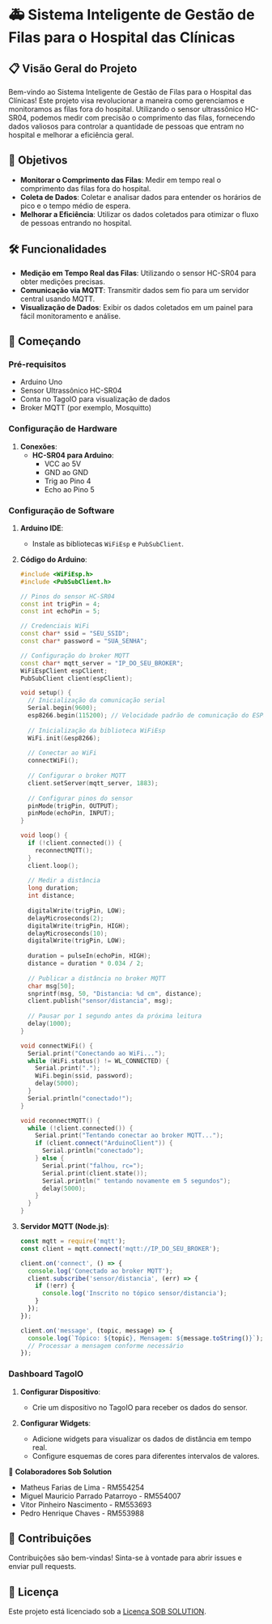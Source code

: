 # 🚑 Sistema Inteligente de Gestão de Filas para o Hospital das Clínicas

## 📋 Visão Geral do Projeto

Bem-vindo ao Sistema Inteligente de Gestão de Filas para o Hospital das Clínicas! Este projeto visa revolucionar a maneira como gerenciamos e monitoramos as filas fora do hospital. Utilizando o sensor ultrassônico HC-SR04, podemos medir com precisão o comprimento das filas, fornecendo dados valiosos para controlar a quantidade de pessoas que entram no hospital e melhorar a eficiência geral.

## 🎯 Objetivos

- **Monitorar o Comprimento das Filas**: Medir em tempo real o comprimento das filas fora do hospital.
- **Coleta de Dados**: Coletar e analisar dados para entender os horários de pico e o tempo médio de espera.
- **Melhorar a Eficiência**: Utilizar os dados coletados para otimizar o fluxo de pessoas entrando no hospital.

## 🛠️ Funcionalidades

- **Medição em Tempo Real das Filas**: Utilizando o sensor HC-SR04 para obter medições precisas.
- **Comunicação via MQTT**: Transmitir dados sem fio para um servidor central usando MQTT.
- **Visualização de Dados**: Exibir os dados coletados em um painel para fácil monitoramento e análise.

## 🚀 Começando

### Pré-requisitos

- Arduino Uno
- Sensor Ultrassônico HC-SR04
- Conta no TagoIO para visualização de dados
- Broker MQTT (por exemplo, Mosquitto)

### Configuração de Hardware

1. **Conexões**:
   - **HC-SR04 para Arduino**:
     - VCC ao 5V
     - GND ao GND
     - Trig ao Pino 4
     - Echo ao Pino 5

### Configuração de Software

1. **Arduino IDE**:
   - Instale as bibliotecas `WiFiEsp` e `PubSubClient`.

2. **Código do Arduino**:
   ```cpp
   #include <WiFiEsp.h>
   #include <PubSubClient.h>

   // Pinos do sensor HC-SR04
   const int trigPin = 4;
   const int echoPin = 5;

   // Credenciais WiFi
   const char* ssid = "SEU_SSID";
   const char* password = "SUA_SENHA";

   // Configuração do broker MQTT
   const char* mqtt_server = "IP_DO_SEU_BROKER";
   WiFiEspClient espClient;
   PubSubClient client(espClient);

   void setup() {
     // Inicialização da comunicação serial
     Serial.begin(9600);
     esp8266.begin(115200); // Velocidade padrão de comunicação do ESP8266
     
     // Inicialização da biblioteca WiFiEsp
     WiFi.init(&esp8266);
     
     // Conectar ao WiFi
     connectWiFi();
     
     // Configurar o broker MQTT
     client.setServer(mqtt_server, 1883);
     
     // Configurar pinos do sensor
     pinMode(trigPin, OUTPUT);
     pinMode(echoPin, INPUT);
   }

   void loop() {
     if (!client.connected()) {
       reconnectMQTT();
     }
     client.loop();
     
     // Medir a distância
     long duration;
     int distance;
     
     digitalWrite(trigPin, LOW);
     delayMicroseconds(2);
     digitalWrite(trigPin, HIGH);
     delayMicroseconds(10);
     digitalWrite(trigPin, LOW);
     
     duration = pulseIn(echoPin, HIGH);
     distance = duration * 0.034 / 2;
     
     // Publicar a distância no broker MQTT
     char msg[50];
     snprintf(msg, 50, "Distancia: %d cm", distance);
     client.publish("sensor/distancia", msg);
     
     // Pausar por 1 segundo antes da próxima leitura
     delay(1000);
   }

   void connectWiFi() {
     Serial.print("Conectando ao WiFi...");
     while (WiFi.status() != WL_CONNECTED) {
       Serial.print(".");
       WiFi.begin(ssid, password);
       delay(5000);
     }
     Serial.println("conectado!");
   }

   void reconnectMQTT() {
     while (!client.connected()) {
       Serial.print("Tentando conectar ao broker MQTT...");
       if (client.connect("ArduinoClient")) {
         Serial.println("conectado");
       } else {
         Serial.print("falhou, rc=");
         Serial.print(client.state());
         Serial.println(" tentando novamente em 5 segundos");
         delay(5000);
       }
     }
   }
   ```

3. **Servidor MQTT (Node.js)**:
   ```javascript
   const mqtt = require('mqtt');
   const client = mqtt.connect('mqtt://IP_DO_SEU_BROKER');

   client.on('connect', () => {
     console.log('Conectado ao broker MQTT');
     client.subscribe('sensor/distancia', (err) => {
       if (!err) {
         console.log('Inscrito no tópico sensor/distancia');
       }
     });
   });

   client.on('message', (topic, message) => {
     console.log(`Tópico: ${topic}, Mensagem: ${message.toString()}`);
     // Processar a mensagem conforme necessário
   });
   ```

### Dashboard TagoIO

1. **Configurar Dispositivo**:
   - Crie um dispositivo no TagoIO para receber os dados do sensor.

2. **Configurar Widgets**:
   - Adicione widgets para visualizar os dados de distância em tempo real.
   - Configure esquemas de cores para diferentes intervalos de valores.

👥 **Colaboradores Sob Solution**
   - Matheus Farias de Lima - RM554254
   - Miguel Mauricio Parrado Patarroyo - RM554007
   - Vitor Pinheiro Nascimento - RM553693
   - Pedro Henrique Chaves - RM553988   

## 🤝 Contribuições

Contribuições são bem-vindas! Sinta-se à vontade para abrir issues e enviar pull requests.

## 📜 Licença

Este projeto está licenciado sob a [Licença SOB SOLUTION](LICENSE).
